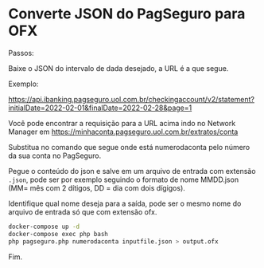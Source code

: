 # Converte JSON do PagSeguro para OFX

Passos:

Baixe o JSON do intervalo de dada desejado, a URL é a que segue.

Exemplo:

https://api.ibanking.pagseguro.uol.com.br/checkingaccount/v2/statement?initialDate=2022-02-01&finalDate=2022-02-28&page=1

Você pode encontrar a requisição para a URL acima indo no Network Manager em https://minhaconta.pagseguro.uol.com.br/extratos/conta

Substitua no comando que segue onde está numerodaconta pelo número da sua conta no PagSeguro.

Pegue o conteúdo do json e salve em um arquivo de entrada com extensão `.json`, pode ser por exemplo seguindo o formato de nome MMDD.json (MM= mês com 2 dítigos, DD = dia com dois dígigos).

Identifique qual nome deseja para a saída, pode ser o mesmo nome do arquivo de entrada só que com extensão ofx.

```bash
docker-compose up -d
docker-compose exec php bash
php pagseguro.php numerodaconta inputfile.json > output.ofx
```
Fim.
